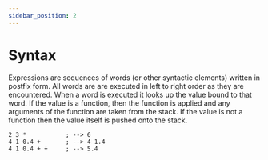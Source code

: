 ```yaml
---
sidebar_position: 2
---
```


# Syntax

Expressions are sequences of words (or other syntactic elements) written in postfix 
form. All words are are executed in left to right order as they are encountered. 
When a word is executed it looks up the value bound to that word. If the value is a 
function, then the function is applied and any arguments of the function are taken 
from the stack. If the value is not a function then the value itself is pushed onto 
the stack. 

```sapf
2 3 *           ; --> 6
4 1 0.4 +       ; --> 4 1.4
4 1 0.4 + +     ; --> 5.4
```

